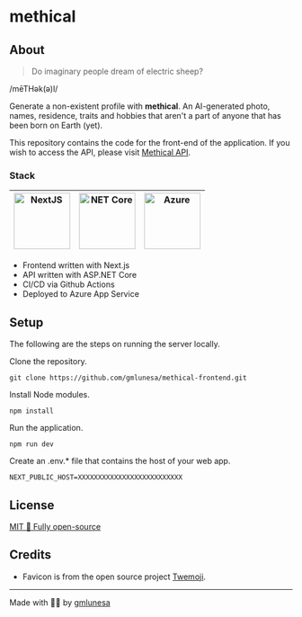 # methical

## About

> Do imaginary people dream of electric sheep?

/mēTHək(ə)l/

Generate a non-existent profile with **methical**. An AI-generated photo, names, residence, traits and hobbies that aren't a part of anyone that has been born on Earth (yet).

This repository contains the code for the front-end of the application. If you wish to access the API, please visit [Methical API](https://github.com/gmlunesa/methical).

### Stack

| <img src="https://upload.wikimedia.org/wikipedia/commons/8/8e/Nextjs-logo.svg" width="100" height="100" alt="NextJS"> | <img src="https://upload.wikimedia.org/wikipedia/commons/e/ee/.NET_Core_Logo.svg" width="100" height="100" alt="NET Core"> | <img src="https://raw.githubusercontent.com/yurijserrano/Github-Profile-Readme-Logos/f994c418a134b58c4aec11152f6a4a33fa89da26/cloud/azure.svg" width="100" alt="Azure"> |
| --------------------------------------------------------------------------------------------------------------------- | -------------------------------------------------------------------------------------------------------------------------- | ----------------------------------------------------------------------------------------------------------------------------------------------------------------------- |

- Frontend written with Next.js
- API written with ASP.NET Core
- CI/CD via Github Actions
- Deployed to Azure App Service

## Setup

The following are the steps on running the server locally.

Clone the repository.

```
git clone https://github.com/gmlunesa/methical-frontend.git
```

Install Node modules.

```
npm install
```

Run the application.

```
npm run dev
```

Create an .env.\* file that contains the host of your web app.

```
NEXT_PUBLIC_HOST=XXXXXXXXXXXXXXXXXXXXXXXXXX
```

## License

[MIT 🌱 Fully open-source](https://github.com/gmlunesa/methical/blob/main/LICENSE)

## Credits

- Favicon is from the open source project [Twemoji](https://twemoji.twitter.com/).

---

Made with 💫✨ by [gmlunesa](https://gmlunesa.com)
